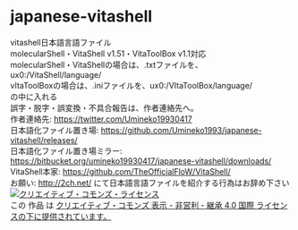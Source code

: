 # japanese-vitashell
vitashell日本語言語ファイル<br />
molecularShell・VitaShell v1.51・VitaToolBox v1.1対応<br />
molecularShell・VitaShellの場合は、.txtファイルを、ux0:/VitaShell/language/<br />
vItaToolBoxの場合は、.iniファイルを、ux0:/VItaToolBox/language/<br />
の中に入れる<br />
誤字・脱字・誤変換・不具合報告は、作者連絡先へ。<br />
作者連絡先: https://twitter.com/Umineko19930417<br />
日本語化ファイル置き場: https://github.com/Umineko1993/japanese-vitashell/releases/<br />
日本語化ファイル置き場ミラー: https://bitbucket.org/umineko19930417/japanese-vitashell/downloads/<br />
VitaShell本家: https://github.com/TheOfficialFloW/VitaShell/<br />
お願い: http://2ch.net/ にて日本語言語ファイルを紹介する行為はお辞め下さい<br />
<a rel="license" href="http://creativecommons.org/licenses/by-nc-sa/4.0/"><img alt="クリエイティブ・コモンズ・ライセンス" style="border-width:0" src="https://i.creativecommons.org/l/by-nc-sa/4.0/88x31.png" /></a><br />
この 作品 は <a rel="license" href="http://creativecommons.org/licenses/by-nc-sa/4.0/">クリエイティブ・コモンズ 表示 - 非営利 - 継承 4.0 国際 ライセンスの下に提供されています。</a><br />